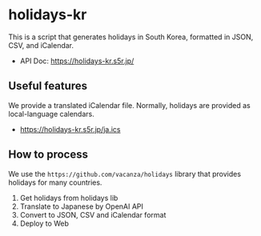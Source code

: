 # holidays-kr

This is a script that generates holidays in South Korea, formatted in JSON, CSV, and iCalendar.

- API Doc: https://holidays-kr.s5r.jp/

## Useful features

We provide a translated iCalendar file. Normally, holidays are provided as local-language calendars.

- https://holidays-kr.s5r.jp/ja.ics

## How to process

We use the `https://github.com/vacanza/holidays` library that provides holidays for many countries.

1. Get holidays from holidays lib
2. Translate to Japanese by OpenAI API
3. Convert to JSON, CSV and iCalendar format
4. Deploy to Web
